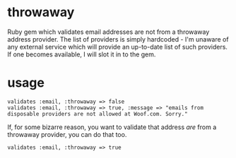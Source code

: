 throwaway
=========

Ruby gem which validates email addresses are not from a throwaway address provider. The list of providers is simply hardcoded - I'm unaware of any external service which will provide an up-to-date list of such providers. If one becomes available, I will slot it in to the gem.


usage
=====

	validates :email, :throwaway => false
	validates :email, :throwaway => true, :message => "emails from disposable providers are not allowed at Woof.com. Sorry."

 If, for some bizarre reason, you want to validate that address *are* from a throwaway provider, you can do that too.
 
	validates :email, :throwaway => true
